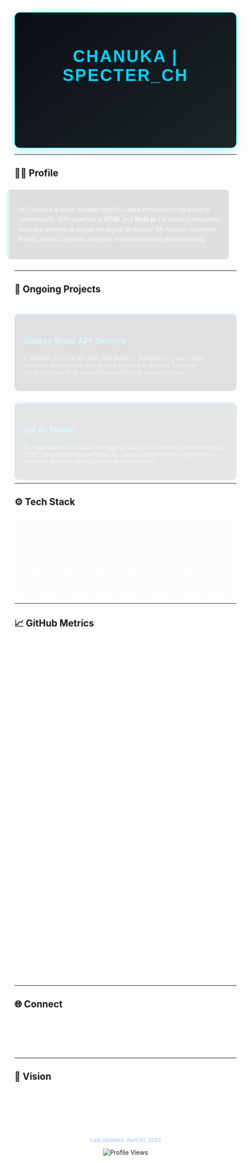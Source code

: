 <html>
<div align="center" style="background: linear-gradient(145deg, #0a0e17 0%, #1c2526 100%); padding: 25px; border-radius: 12px; box-shadow: 0 6px 20px rgba(0, 0, 0, 0.7); border: 1px solid #00d4ff; animation: pulseGlow 2s infinite;">
  <h1 style="color: #00d4ff; font-family: 'Orbitron', sans-serif; font-size: 38px; letter-spacing: 3px; text-transform: uppercase;">Chanuka | Specter_CH</h1>
  <p style="color: #a3bffa; font-family: 'Roboto', sans-serif; font-size: 18px; margin: 5px 0; animation: fadeIn 1.5s ease-in;">16-Year-Old Cybersecurity Prodigy | Sri Lanka</p>
  <p style="color: #ffffff; font-family: 'Roboto', sans-serif; font-style: italic; font-size: 16px; animation: fadeIn 2s ease-in;">Architecting secure systems with HTML, Node.js, and a passion for ethical hacking.</p>
</div>

<style>
  @keyframes pulseGlow {
    0% { box-shadow: 0 6px 20px rgba(0, 212, 255, 0.2); }
    50% { box-shadow: 0 6px 20px rgba(0, 212, 255, 0.5); }
    100% { box-shadow: 0 6px 20px rgba(0, 212, 255, 0.2); }
  }
  @keyframes fadeIn {
    0% { opacity: 0; transform: translateY(10px); }
    100% { opacity: 1; transform: translateY(0); }
  }
</style>

---

## 👨‍💻 Profile

<div style="background: #1c2526; padding: 20px; border-left: 5px solid #00d4ff; border-radius: 8px; margin: 25px 0; animation: slideInLeft 1s ease-out;">
  <p style="color: #d1d5db; font-family: 'Roboto', sans-serif; line-height: 1.6;">
    I’m Chanuka, a driven student from Sri Lanka immersed in the world of cybersecurity. With expertise in <strong>HTML</strong> and <strong>Node.js</strong>, I’m building innovative tools and services to secure the digital landscape. My mission: outsmart threats, protect systems, and push the boundaries of ethical hacking.
  </p>
</div>

<style>
  @keyframes slideInLeft {
    0% { opacity: 0; transform: translateX(-20px); }
    100% { opacity: 1; transform: translateX(0); }
  }
</style>

---

## 🌌 Ongoing Projects

<div style="display: grid; grid-template-columns: repeat(auto-fit, minmax(320px, 1fr)); gap: 25px; margin: 25px 0;">
  <div style="background: #21262d; padding: 20px; border-radius: 10px; box-shadow: 0 4px 15px rgba(0, 212, 255, 0.2); border-top: 3px solid #00d4ff; transition: transform 0.3s ease, box-shadow 0.3s ease; animation: fadeInUp 1s ease-out;">
    <h3 style="color: #00d4ff; font-family: 'Orbitron', sans-serif; font-size: 20px;">Galaxy Base API Service</h3>
    <p style="color: #b0b3b8; font-family: 'Roboto', sans-serif;">
      A scalable RESTful API built with Node.js, designed to power data-intensive applications with secure, efficient endpoints. Currently integrating real-time capabilities and robust authentication.
    </p>
  </div>
  <div style="background: #21262d; padding: 20px; border-radius: 10px; box-shadow: 0 4px 15px rgba(0, 212, 255, 0.2); border-top: 3px solid #00d4ff; transition: transform 0.3s ease, box-shadow 0.3s ease; animation: fadeInUp 1.2s ease-out;">
    <h3 style="color: #00d4ff; font-family: 'Orbitron', sans-serif; font-size: 20px;">Zai AI Model</h3>
    <p style="color: #b0b3b8; font-family: 'Roboto', sans-serif;">
      An experimental AI model leveraging Node.js for backend processing and HTML for interactive interfaces. Focused on cybersecurity applications, including anomaly detection and threat analysis.
    </p>
  </div>
</div>

<style>
  div:hover { transform: translateY(-5px); box-shadow: 0 6px 20px rgba(0, 212, 255, 0.4); }
  @keyframes fadeInUp {
    0% { opacity: 0; transform: translateY(20px); }
    100% { opacity: 1; transform: translateY(0); }
  }
</style>

---

## ⚙️ Tech Stack

<div style="background: #1c2526; padding: 20px; border-radius: 10px; margin: 25px 0; border: 1px dashed #00d4ff; animation: fadeIn 1.5s ease-in;">
  <h3 style="color: #00d4ff; font-family: 'Orbitron', sans-serif; text-align: center; font-size: 22px; animation: pulseText 2s infinite;">Core Arsenal</h3>
  <div style="display: flex; flex-wrap: wrap; justify-content: center; gap: 12px; margin-top: 15px;">
    <img src="https://img.shields.io/badge/HTML-5-E34F26?style=flat-square&logo=html5&logoColor=white" alt="HTML">
    <img src="https://img.shields.io/badge/Node.js-18-339933?style=flat-square&logo=nodedotjs&logoColor=white" alt="Node.js">
    <img src="https://img.shields.io/badge/Python-3776AB?style=flat-square&logo=python&logoColor=white" alt="Python">
    <img src="https://img.shields.io/badge/Bash-4EAA25?style=flat-square&logo=gnubash&logoColor=white" alt="Bash">
    <img src="https://img.shields.io/badge/Java-007396?style=flat-square&logo=java&logoColor=white" alt="Java">
    <img src="https://img.shields.io/badge/Kali_Linux-557C94?style=flat-square&logo=kalilinux&logoColor=white" alt="Kali Linux">
    <img src="https://img.shields.io/badge/Wireshark-1679A7?style=flat-square&logo=wireshark&logoColor=white" alt="Wireshark">
    <img src="https://img.shields.io/badge/Sketchware-FF7200?style=flat-square" alt="Sketchware">
  </div>
</div>

<style>
  @keyframes pulseText {
    0% { text-shadow: 0 0 5px rgba(0, 212, 255, 0.5); }
    50% { text-shadow: 0 0 10px rgba(0, 212, 255, 0.8); }
    100% { text-shadow: 0 0 5px rgba(0, 212, 255, 0.5); }
  }
</style>

---

## 📈 GitHub Metrics

<div align="center" style="margin: 25px 0; animation: fadeIn 2s ease-in;">
  <img src="https://github-readme-stats.vercel.app/api?username=Chanuka-KL&show_icons=true&theme=algolia&hide_border=true&title_color=00d4ff&text_color=a3bffa&icon_color=00d4ff&bg_color=0d1117" alt="Chanuka's GitHub Stats" width="450">
  <img src="https://github-readme-stats.vercel.app/api/top-langs/?username=Chanuka-KL&layout=compact&theme=algolia&hide_border=true&title_color=00d4ff&text_color=a3bffa&bg_color=0d1117" alt="Top Languages" width="300">
</div>

---

## 🌐 Connect

<div align="center" style="background: linear-gradient(145deg, #21262d 0%, #1c2526 100%); padding: 20px; border-radius: 10px; margin: 25px 0; border: 1px solid #00d4ff; animation: fadeIn 2.5s ease-in;">
  <a href="https://github.com/Chanuka-KL" target="_blank" style="margin: 0 12px; transition: transform 0.3s ease;">
    <img src="https://img.shields.io/badge/GitHub-181717?style=flat-square&logo=github&logoColor=white" alt="GitHub">
  </a>
  <a href="#" target="_blank" style="margin: 0 12px; transition: transform 0.3s ease;">
    <img src="https://img.shields.io/badge/LinkedIn-0A66C2?style=flat-square&logo=linkedin&logoColor=white" alt="LinkedIn">
  </a>
  <a href="#" target="_blank" style="margin: 0 12px; transition: transform 0.3s ease;">
    <img src="https://img.shields.io/badge/Twitter-1DA1F2?style=flat-square&logo=twitter&logoColor=white" alt="Twitter">
  </a>
  <a href="#" target="_blank" style="margin: 0 12px; transition: transform 0.3s ease;">
    <img src="https://img.shields.io/badge/Blog-FD3A5C?style=flat-square&logo=blogger&logoColor=white" alt="Blog">
  </a>
</div>

<style>
  a:hover { transform: scale(1.1); }
</style>

---

## 🧠 Vision

<div style="text-align: center; color: #d1d5db; font-family: 'Roboto', sans-serif; font-style: italic; margin: 25px 0; background: #1c2526; padding: 15px; border-radius: 8px; animation: fadeIn 3s ease-in;">
  <p>“Code is power. Security is freedom. I’m here to wield both responsibly.”</p>
</div>

<div align="center" style="margin-top: 20px;">
  <p style="color: #a3bffa; font-size: 12px;">Last Updated: April 01, 2025</p>
  <img src="https://komarev.com/ghpvc/?username=Chanuka-KL&color=00d4ff&style=flat-square" alt="Profile Views">
</div>
</html>
